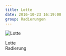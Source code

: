 ```yaml
---
title: Lotte
date: 2016-10-23 16:19:00
group: Radierungen
---
```

![Lotte](/img/radierungen/lotte.jpg)

Lotte<br>
Radierung
